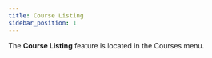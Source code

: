 ```yaml
---
title: Course Listing
sidebar_position: 1
---
```


The **Course Listing** feature is located in the Courses menu.
